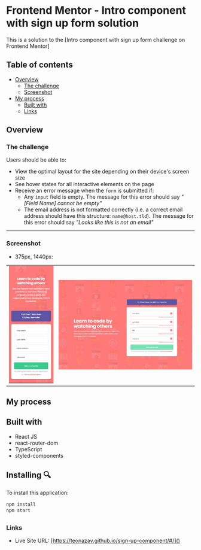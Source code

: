 # Frontend Mentor - Intro component with sign up form solution

This is a solution to the [Intro component with sign up form challenge on Frontend Mentor]

## Table of contents

- [Overview](#overview)
  - [The challenge](#the-challenge)
  - [Screenshot](#screenshot)
- [My process](#my-process)
  - [Built with](#built-with)
  - [Links](#links)

## Overview

### The challenge

Users should be able to:

- View the optimal layout for the site depending on their device's screen size
- See hover states for all interactive elements on the page
- Receive an error message when the `form` is submitted if:
  - Any `input` field is empty. The message for this error should say _"[Field Name] cannot be empty"_
  - The email address is not formatted correctly (i.e. a correct email address should have this structure: `name@host.tld`). The message for this error should say _"Looks like this is not an email"_

---

### Screenshot

- 375px, 1440px:

|                                          |                                           |
| ---------------------------------------- | ----------------------------------------- |
| <img src="./public/375.JPG" width="200"> | <img src="./public/1440.JPG" width="600"> |

## My process

## Built with

- React JS
- react-router-dom
- TypeScript
- styled-components

## Installing 🔍

To install this application:

```
npm install
npm start

```

##

### Links

- Live Site URL: [https://teonazav.github.io/sign-up-component/#/]()
